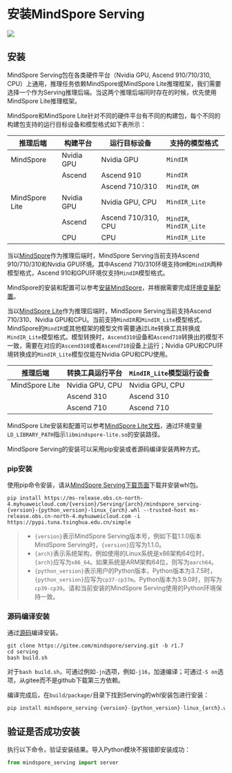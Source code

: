 # 安装MindSpore Serving

<a href="https://gitee.com/mindspore/docs/blob/r1.7/docs/serving/docs/source_zh_cn/serving_install.md" target="_blank"><img src="https://mindspore-website.obs.cn-north-4.myhuaweicloud.com/website-images/r1.7/resource/_static/logo_source.png"></a>

## 安装

MindSpore Serving包在各类硬件平台（Nvidia GPU, Ascend 910/710/310, CPU）上通用，推理任务依赖MindSpore或MindSpore Lite推理框架，我们需要选择一个作为Serving推理后端。当这两个推理后端同时存在的时候，优先使用MindSpore Lite推理框架。

MindSpore和MindSpore Lite针对不同的硬件平台有不同的构建包，每个不同的构建包支持的运行目标设备和模型格式如下表所示：

|推理后端|构建平台|运行目标设备|支持的模型格式|
|---------| --- | --- | -------- |
|MindSpore| Nvidia GPU | Nvidia GPU | `MindIR` |
|  | Ascend | Ascend 910 | `MindIR` |
|  |  | Ascend 710/310 | `MindIR`, `OM` |
|MindSpore Lite| Nvidia GPU | Nvidia GPU, CPU | `MindIR_Lite` |
|  | Ascend | Ascend 710/310, CPU | `MindIR`, `MindIR_Lite` |
|  | CPU | CPU | `MindIR_Lite` |

当以[MindSpore](https://www.mindspore.cn/)作为推理后端时，MindSpore Serving当前支持Ascend 910/710/310和Nvidia GPU环境。其中Ascend 710/310环境支持`OM`和`MindIR`两种模型格式，Ascend 910和GPU环境仅支持`MindIR`模型格式。

MindSpore的安装和配置可以参考[安装MindSpore](https://gitee.com/mindspore/mindspore#%E5%AE%89%E8%A3%85)，并根据需要完成[环境变量配置](https://gitee.com/mindspore/docs/blob/r1.7/install/mindspore_ascend_install_pip.md#%E9%85%8D%E7%BD%AE%E7%8E%AF%E5%A2%83%E5%8F%98%E9%87%8F)。

当以[MindSpore Lite](https://www.mindspore.cn/lite)作为推理后端时，MindSpore Serving当前支持Ascend 710/310、Nvidia GPU和CPU。当前支持`MindIR`和`MindIR_Lite`模型格式，MindSpore的`MindIR`或其他框架的模型文件需要通过Lite转换工具转换成`MindIR_Lite`模型格式。模型转换时，`Ascend310`设备和`Ascend710`转换出的模型不一致，需要在对应的`Ascend310`或者`Ascend710`设备上运行；Nvidia GPU和CPU环境转换成的`MindIR_Lite`模型仅能在Nvidia GPU和CPU使用。

| 推理后端       | 转换工具运行平台 | `MindIR_Lite`模型运行设备    |
| -------------- | ---------------- | --------------- |
| MindSpore Lite | Nvidia GPU, CPU  | Nvidia GPU, CPU |
|                | Ascend 310       | Ascend 310      |
|                | Ascend 710       | Ascend 710      |

MindSpore Lite安装和配置可以参考[MindSpore Lite文档](https://www.mindspore.cn/lite/docs/zh-CN/r1.7/index.html)，通过环境变量`LD_LIBRARY_PATH`指示`libmindspore-lite.so`的安装路径。

MindSpore Serving的安装可以采用pip安装或者源码编译安装两种方式。

### pip安装

使用pip命令安装，请从[MindSpore Serving下载页面](https://www.mindspore.cn/versions)下载并安装whl包。

 ```shell
pip install https://ms-release.obs.cn-north-4.myhuaweicloud.com/{version}/Serving/{arch}/mindspore_serving-{version}-{python_version}-linux_{arch}.whl --trusted-host ms-release.obs.cn-north-4.myhuaweicloud.com -i https://pypi.tuna.tsinghua.edu.cn/simple
```

> - `{version}`表示MindSpore Serving版本号，例如下载1.1.0版本MindSpore Serving时，`{version}`应写为1.1.0。
> - `{arch}`表示系统架构，例如使用的Linux系统是x86架构64位时，`{arch}`应写为`x86_64`。如果系统是ARM架构64位，则写为`aarch64`。
> - `{python_version}`表示用户的Python版本，Python版本为3.7.5时，`{python_version}`应写为`cp37-cp37m`。Python版本为3.9.0时，则写为`cp39-cp39`。请和当前安装的MindSpore Serving使用的Python环境保持一致。

### 源码编译安装

通过[源码](https://gitee.com/mindspore/serving)编译安装。

```shell
git clone https://gitee.com/mindspore/serving.git -b r1.7
cd serving
bash build.sh
```

对于`bash build.sh`，可通过例如`-jn`选项，例如`-j16`，加速编译；可通过`-S on`选项，从gitee而不是github下载第三方依赖。

编译完成后，在`build/package/`目录下找到Serving的whl安装包进行安装：

```python
pip install mindspore_serving-{version}-{python_version}-linux_{arch}.whl
```

## 验证是否成功安装

执行以下命令，验证安装结果。导入Python模块不报错即安装成功：

```python
from mindspore_serving import server
```

